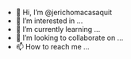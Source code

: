 - 👋 Hi, I’m @jerichomacasaquit
- 👀 I’m interested in ...
- 🌱 I’m currently learning ...
- 💞️ I’m looking to collaborate on ...
- 📫 How to reach me ...

<!---
jerichomacasaquit/jerichomacasaquit is a ✨ special ✨ repository because its `README.md` (this file) appears on your GitHub profile.
You can click the Preview link to take a look at your changes.
--->
